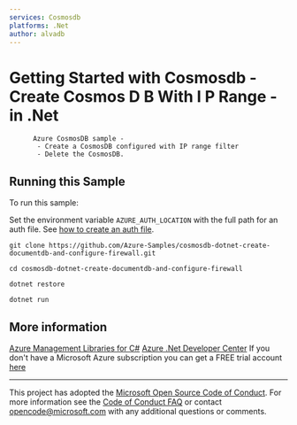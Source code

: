 ```yaml
---
services: Cosmosdb
platforms: .Net
author: alvadb
---
```


# Getting Started with Cosmosdb - Create Cosmos D B With I P Range - in .Net #

          Azure CosmosDB sample -
           - Create a CosmosDB configured with IP range filter
           - Delete the CosmosDB.


## Running this Sample ##

To run this sample:

Set the environment variable `AZURE_AUTH_LOCATION` with the full path for an auth file. See [how to create an auth file](https://github.com/Azure/azure-sdk-for-net/blob/Fluent/AUTH.md).

    git clone https://github.com/Azure-Samples/cosmosdb-dotnet-create-documentdb-and-configure-firewall.git

    cd cosmosdb-dotnet-create-documentdb-and-configure-firewall

    dotnet restore

    dotnet run

## More information ##

[Azure Management Libraries for C#](https://github.com/Azure/azure-sdk-for-net/tree/Fluent)
[Azure .Net Developer Center](https://azure.microsoft.com/en-us/develop/net/)
If you don't have a Microsoft Azure subscription you can get a FREE trial account [here](http://go.microsoft.com/fwlink/?LinkId=330212)

---

This project has adopted the [Microsoft Open Source Code of Conduct](https://opensource.microsoft.com/codeofconduct/). For more information see the [Code of Conduct FAQ](https://opensource.microsoft.com/codeofconduct/faq/) or contact [opencode@microsoft.com](mailto:opencode@microsoft.com) with any additional questions or comments.